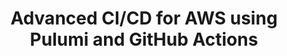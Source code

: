 ---
# Name of the event, <= 60 characters
title: Advanced CI/CD for AWS using Pulumi and GitHub Actions
meta_desc: Learn advanced topics that make up a robust infrastructure CI/CD pipeline through guided exercises.
meta_image:

# A featured webinar will display first in the list.
featured: false

# Webinars with unlisted as true will not be shown on the webinar list
unlisted: false

# Gated webinars will have a registration form and the user will need
# to fill out the form before viewing.
gated: true

# The layout of the landing page.
type: webinars

# External webinars will link to an external page instead of a webinar
# landing/registration page. If the webinar is external you will need
# set the 'block_external_search_index' flag to true so Google does not index
# the webinar page created.
external: false
block_external_search_index: false

# The url slug for the webinar landing page. If this is an external
# webinar, use the external URL as the value here.
url_slug: advanced-cicd-aws-pulumi-github-actions

# Content for the left hand side section of the page.
main:
    # Webinar title.
    title: Advanced CI/CD for AWS using Pulumi and GitHub Actions

    event_type: workshop # workshop | event

    # URL for embedding a URL for ungated webinars.
    youtube_url:

    # Sortable date. The datetime Hugo will use to sort the webinars in date order.
    sortable_date: 2024-05-16T09:00:00.000-07:00

    # Duration of the webinar.
    duration: 90 minutes

    # "virtual" will be shown under "show virtual events only", otherwise shown as City, State (seattle, wa)
    location: virtual

    # Description of the webinar.
    description: |
        In this workshop, you will learn advanced topics that make up a robust infrastructure CI/CD pipeline through guided exercises. You will use Pulumi tooling to take your cloud infrastructure pipeline one step closer to production.

        This workshop introduces users to advanced DevOps best practices. You will add compliance checks via policies, drift detection, and isolated test environments to an existing GitHub Actions pipeline. Accelerate your AWS projects with the code examples provided.

    learn:
        - How to build an advanced CI pipeline to enforce compliance and correct drift
        - How to add dynamic credentials to your stack by configuring Pulumi ESC
        - How to add policy checks to test your infrastructure before each deployment
        - How to add a cron job to the pipeline to check for changes periodically (drift)
        - How to configure a dedicated cloud environment with Review Stacks

    # The webinar presenters
    presenters:
        - name: Diana Esteves
          role: Solutions Architect, Pulumi
          photo: /images/team/diana-esteves.jpg

    # case-sensitive
    tags:
        level: Advanced # Beginner, Intermediate, Advanced
        topics: ["GitHub Actions"]
        languages: []

# The right hand side form section.
form:
    # HubSpot form id.
    hubspot_form_id: 9a6e3798-5620-43ca-a948-86b382a15932
    salesforce_campaign_id: 701PQ000008k4ATYAY
---